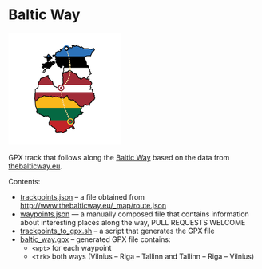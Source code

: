 # Baltic Way

![The Baltic Way map logo](logo.png)

GPX track that follows along the [Baltic Way](https://en.wikipedia.org/wiki/Baltic_Way) based on the data from [thebalticway.eu](http://www.thebalticway.eu).

Contents:
- [trackpoints.json](trackpoints.json) – a file obtained from http://www.thebalticway.eu/_map/route.json
- [waypoints.json](waypoints.json) — a manually composed file that contains information about interesting places along the way, PULL REQUESTS WELCOME
- [trackpoints_to_gpx.sh](trackpoints_to_gpx.sh) – a script that generates the GPX file
- [baltic_way.gpx](baltic_way.gpx) – generated GPX file contains:
  - `<wpt>` for each waypoint
  - `<trk>` both ways (Vilnius – Riga – Tallinn and Tallinn – Riga – Vilnius)
